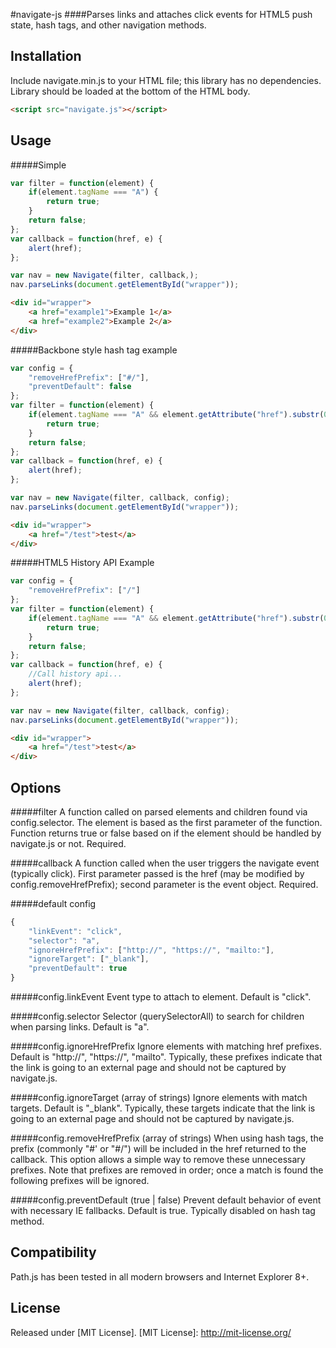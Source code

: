 #navigate-js
####Parses links and attaches click events for HTML5 push state, hash tags, and other navigation methods.

Installation
------------

Include navigate.min.js to your HTML file; this library has no dependencies. Library should be loaded at the bottom of the HTML body.

``` html
<script src="navigate.js"></script>
```

Usage
-----

#####Simple
``` javascript
var filter = function(element) {
	if(element.tagName === "A") {
		return true;
	}
	return false;
};
var callback = function(href, e) {
	alert(href);
};

var nav = new Navigate(filter, callback,);
nav.parseLinks(document.getElementById("wrapper"));
```
``` html
<div id="wrapper">
	<a href="example1">Example 1</a>
	<a href="example2">Example 2</a>
</div>
```

#####Backbone style hash tag example
``` javascript
var config = {
	"removeHrefPrefix": ["#/"],
	"preventDefault": false
};
var filter = function(element) {
	if(element.tagName === "A" && element.getAttribute("href").substr(0, 2) === "#/") {
		return true;
	}
	return false;
};
var callback = function(href, e) {
	alert(href);
};

var nav = new Navigate(filter, callback, config);
nav.parseLinks(document.getElementById("wrapper"));
```

```html
<div id="wrapper">
	<a href="/test">test</a>
</div>
```

#####HTML5 History API Example
``` javascript
var config = {
	"removeHrefPrefix": ["/"]
};
var filter = function(element) {
	if(element.tagName === "A" && element.getAttribute("href").substr(0, 1) === "/") {
		return true;
	}
	return false;
};
var callback = function(href, e) {
	//Call history api...
	alert(href);
};

var nav = new Navigate(filter, callback, config);
nav.parseLinks(document.getElementById("wrapper"));
```

```html
<div id="wrapper">
	<a href="/test">test</a>
</div>
```

Options
-----
#####filter
A function called on parsed elements and children found via config.selector. The element is based as the first parameter of the function. Function returns true or false based on if the element should be handled by navigate.js or not. Required.

#####callback
A function called when the user triggers the navigate event (typically click). First parameter passed is the href (may be modified by config.removeHrefPrefix); second parameter is the event object. Required.

#####default config
``` javascript
{
	"linkEvent": "click",
	"selector": "a",
	"ignoreHrefPrefix": ["http://", "https://", "mailto:"],
	"ignoreTarget": ["_blank"],
	"preventDefault": true
}
```

#####config.linkEvent
Event type to attach to element. Default is "click".

#####config.selector
Selector (querySelectorAll) to search for children when parsing links. Default is "a".

#####config.ignoreHrefPrefix
Ignore elements with matching href prefixes. Default is "http://", "https://", "mailto". Typically, these prefixes indicate that the link is going to an external page and should not be captured by navigate.js.

#####config.ignoreTarget (array of strings)
Ignore elements with match targets. Default is "_blank". Typically, these targets indicate that the link is going to an external page and should not be captured by navigate.js.

#####config.removeHrefPrefix (array of strings)
When using hash tags, the prefix (commonly "#' or "#/") will be included in the href returned to the callback. This option allows a simple way to remove these unnecessary prefixes. Note that prefixes are removed in order; once a match is found the following prefixes will be ignored.

#####config.preventDefault (true | false)
Prevent default behavior of event with necessary IE fallbacks. Default is true. Typically disabled on hash tag method.

Compatibility
-------------
Path.js has been tested in all modern browsers and Internet Explorer 8+.

License
-------------
Released under [MIT License].
[MIT License]: http://mit-license.org/